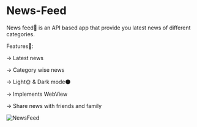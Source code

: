 # News-Feed
News feed📰 is an API based app that provide you latest news of different categories.

Features👀:

-> Latest news

-> Category wise news

-> Light🌞 & Dark mode🌑

-> Implements WebView

-> Share news with friends and family



![NewsFeed](https://user-images.githubusercontent.com/73877619/150160439-9cb04087-b8d0-4a21-9e03-e9431c406f6c.jpg)
